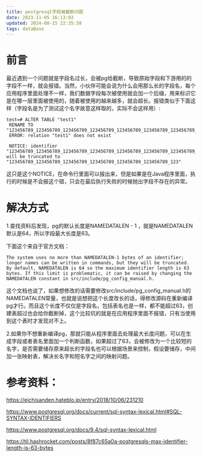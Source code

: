 ```yaml
---
title: postgresql字段被截断问题
date: 2023-11-05 16:13:03
updated: 2024-08-15 22:35:58
tags: dataBase
---
```



# 前言

最近遇到一个问题就是字段名过长，会被pg给截断，导致原始字段和下游用的的字段不一样，就会报错。当然，小伙伴可能会说为什么会用那么长的字段名，每个应用程序里面处理不一样，我们数据字段每次被使用就会加一个后缀，用来标识它是在哪一层里面被使用的，随着被使用的越来越多，就会超长。报错类似于下面这样（字段名是为了测试这个名字故意这样取的，实际不会这样用）:

```
test=# ALTER TABLE "test1" 
 RENAME TO "123456789_123456789_123456789_123456789_123456789_123456789_123456789_";
 ERROR: relation "test1" does not exist

 NOTICE: identifier "123456789_123456789_123456789_123456789_123456789_123456789_123456789_" will be truncated to "123456789_123456789_123456789_123456789_123456789_123456789_123"

```

这只是这个NOTICE，在命令行里面可以报出来，但是如果是在Java程序里面，执行的时候是不会报这个错，只会在最后执行失败的时候抛出字段不存在的异常。



# 解决方式

1.查找资料后发现，pg的默认长度是NAMEDATALEN - 1 ，就是NAMEDATALEN 默认是64，所以字段最大长度是63。

下面这个来自于官方文档：

```
The system uses no more than NAMEDATALEN-1 bytes of an identifier; longer names can be written in commands, but they will be truncated. By default, NAMEDATALEN is 64 so the maximum identifier length is 63 bytes. If this limit is problematic, it can be raised by changing the NAMEDATALEN constant in src/include/pg_config_manual.h.
```

这个文档也说了，如果想修改的话需要修改src/include/pg_config_manual.h的NAMEDATALEN常量，也就是说想把这个长度改长的话，得修改源码在重新编译pg才行。而且这个长度不仅仅是字段名，包括表名也是一样，都不能超过63，创建表超过也会给你截断掉，这个比较坑的就是在应用程序里面不报错，只有当使用到这个表时才发现对不上。

2.如果你不想重新编译pg，那就只能从程序里面去处理最大长度问题，可以在生成字段或者表名里面加一个判断函数，如果超过了63，会被修改为一个比较短的名字，是否需要储存原来超长的字段名也可以根据场景来控制，假设要储存，中间加一张映射表，解决长名字和短名字之间的映射问题。



# 参考资料：



https://eichisanden.hateblo.jp/entry/2018/10/06/231210

 https://www.postgresql.org/docs/current/sql-syntax-lexical.html#SQL-SYNTAX-IDENTIFIERS

 https://www.postgresql.org/docs/9.4/sql-syntax-lexical.html

 https://til.hashrocket.com/posts/8f87c65a0a-postgresqls-max-identifier-length-is-63-bytes